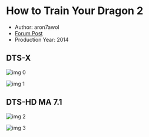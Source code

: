 # How to Train Your Dragon 2

* Author: aron7awol
* [Forum Post](https://www.avsforum.com/threads/bass-eq-for-filtered-movies.2995212/post-56825620)
* Production Year: 2014

## DTS-X

![img 0](https://i.imgur.com/G2Wf7MJ.jpg)

![img 1](https://i.imgur.com/3VsWPpP.jpg)

## DTS-HD MA 7.1

![img 2](https://fanart.tv/fanart/movies/82702/moviethumb/how-to-train-your-dragon-2-578193864a4a1.jpg)

![img 3](https://i.imgur.com/JSYhweM.png)


